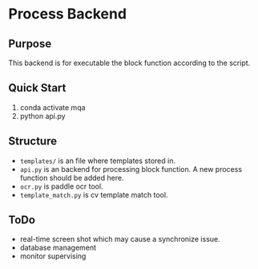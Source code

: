 # Process Backend

## Purpose

This backend is for executable the block function according to the script.

## Quick Start

1. conda activate mqa
2. python api.py

## Structure

- `templates/` is an file where templates stored in.
- `api.py` is an backend for processing block function. A new process function should be added here.
- `ocr.py` is paddle ocr tool.
- `template_match.py` is cv template match tool.

## ToDo
- real-time screen shot which may cause a synchronize issue.
- database management
- monitor supervising

